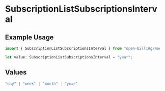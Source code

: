 # SubscriptionListSubscriptionsInterval

## Example Usage

```typescript
import { SubscriptionListSubscriptionsInterval } from "open-billing/models/operations";

let value: SubscriptionListSubscriptionsInterval = "year";
```

## Values

```typescript
"day" | "week" | "month" | "year"
```